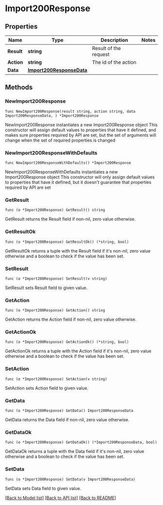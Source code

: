 # Import200Response

## Properties

Name | Type | Description | Notes
------------ | ------------- | ------------- | -------------
**Result** | **string** | Result of the request | 
**Action** | **string** | The id of the action | 
**Data** | [**Import200ResponseData**](Import200ResponseData.md) |  | 

## Methods

### NewImport200Response

`func NewImport200Response(result string, action string, data Import200ResponseData, ) *Import200Response`

NewImport200Response instantiates a new Import200Response object
This constructor will assign default values to properties that have it defined,
and makes sure properties required by API are set, but the set of arguments
will change when the set of required properties is changed

### NewImport200ResponseWithDefaults

`func NewImport200ResponseWithDefaults() *Import200Response`

NewImport200ResponseWithDefaults instantiates a new Import200Response object
This constructor will only assign default values to properties that have it defined,
but it doesn't guarantee that properties required by API are set

### GetResult

`func (o *Import200Response) GetResult() string`

GetResult returns the Result field if non-nil, zero value otherwise.

### GetResultOk

`func (o *Import200Response) GetResultOk() (*string, bool)`

GetResultOk returns a tuple with the Result field if it's non-nil, zero value otherwise
and a boolean to check if the value has been set.

### SetResult

`func (o *Import200Response) SetResult(v string)`

SetResult sets Result field to given value.


### GetAction

`func (o *Import200Response) GetAction() string`

GetAction returns the Action field if non-nil, zero value otherwise.

### GetActionOk

`func (o *Import200Response) GetActionOk() (*string, bool)`

GetActionOk returns a tuple with the Action field if it's non-nil, zero value otherwise
and a boolean to check if the value has been set.

### SetAction

`func (o *Import200Response) SetAction(v string)`

SetAction sets Action field to given value.


### GetData

`func (o *Import200Response) GetData() Import200ResponseData`

GetData returns the Data field if non-nil, zero value otherwise.

### GetDataOk

`func (o *Import200Response) GetDataOk() (*Import200ResponseData, bool)`

GetDataOk returns a tuple with the Data field if it's non-nil, zero value otherwise
and a boolean to check if the value has been set.

### SetData

`func (o *Import200Response) SetData(v Import200ResponseData)`

SetData sets Data field to given value.



[[Back to Model list]](../README.md#documentation-for-models) [[Back to API list]](../README.md#documentation-for-api-endpoints) [[Back to README]](../README.md)


